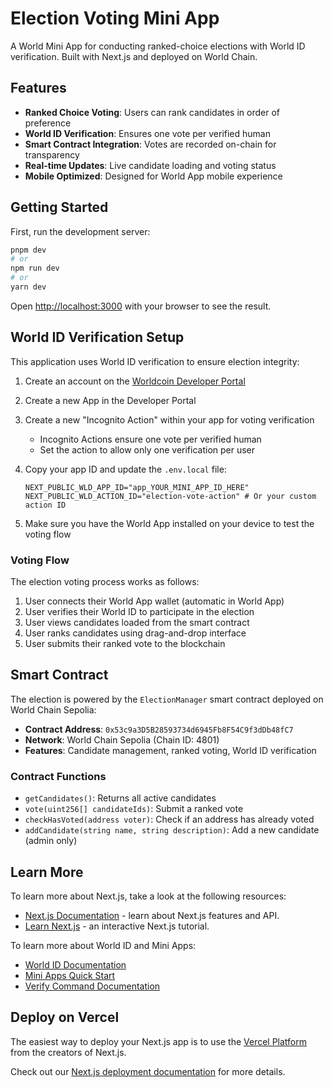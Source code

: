 # Election Voting Mini App

A World Mini App for conducting ranked-choice elections with World ID verification. Built with Next.js and deployed on World Chain.

## Features

- **Ranked Choice Voting**: Users can rank candidates in order of preference
- **World ID Verification**: Ensures one vote per verified human
- **Smart Contract Integration**: Votes are recorded on-chain for transparency
- **Real-time Updates**: Live candidate loading and voting status
- **Mobile Optimized**: Designed for World App mobile experience

## Getting Started

First, run the development server:

```bash
pnpm dev
# or
npm run dev
# or
yarn dev
```

Open [http://localhost:3000](http://localhost:3000) with your browser to see the result.

## World ID Verification Setup

This application uses World ID verification to ensure election integrity:

1. Create an account on the [Worldcoin Developer Portal](https://developer.worldcoin.org/)
2. Create a new App in the Developer Portal
3. Create a new "Incognito Action" within your app for voting verification
   - Incognito Actions ensure one vote per verified human
   - Set the action to allow only one verification per user
4. Copy your app ID and update the `.env.local` file:

   ```env
   NEXT_PUBLIC_WLD_APP_ID="app_YOUR_MINI_APP_ID_HERE"
   NEXT_PUBLIC_WLD_ACTION_ID="election-vote-action" # Or your custom action ID
   ```

5. Make sure you have the World App installed on your device to test the voting flow

### Voting Flow

The election voting process works as follows:

1. User connects their World App wallet (automatic in World App)
2. User verifies their World ID to participate in the election
3. User views candidates loaded from the smart contract
4. User ranks candidates using drag-and-drop interface
5. User submits their ranked vote to the blockchain

## Smart Contract

The election is powered by the `ElectionManager` smart contract deployed on World Chain Sepolia:

- **Contract Address**: `0x53c9a3D5B28593734d6945Fb8F54C9f3dDb48fC7`
- **Network**: World Chain Sepolia (Chain ID: 4801)
- **Features**: Candidate management, ranked voting, World ID verification

### Contract Functions

- `getCandidates()`: Returns all active candidates
- `vote(uint256[] candidateIds)`: Submit a ranked vote
- `checkHasVoted(address voter)`: Check if an address has already voted
- `addCandidate(string name, string description)`: Add a new candidate (admin only)

## Learn More

To learn more about Next.js, take a look at the following resources:

- [Next.js Documentation](https://nextjs.org/docs) - learn about Next.js features and API.
- [Learn Next.js](https://nextjs.org/learn) - an interactive Next.js tutorial.

To learn more about World ID and Mini Apps:

- [World ID Documentation](https://docs.world.org/)
- [Mini Apps Quick Start](https://docs.world.org/mini-apps/quick-start)
- [Verify Command Documentation](https://docs.world.org/mini-apps/commands/verify)

## Deploy on Vercel

The easiest way to deploy your Next.js app is to use the [Vercel Platform](https://vercel.com/new?utm_medium=default-template&filter=next.js&utm_source=create-next-app&utm_campaign=create-next-app-readme) from the creators of Next.js.

Check out our [Next.js deployment documentation](https://nextjs.org/docs/app/building-your-application/deploying) for more details.
